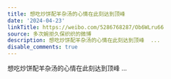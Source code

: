 ```yaml
---
title: 想吃炒饼配羊杂汤的心情在此刻达到顶峰
date: '2024-04-23'
linkTitle: https://weibo.com/5286768287/Ob6WLru66
source: 多次婉拒久保织织的微博
description: 想吃炒饼配羊杂汤的心情在此刻达到顶峰  ...
disable_comments: true
---
```

想吃炒饼配羊杂汤的心情在此刻达到顶峰  ...